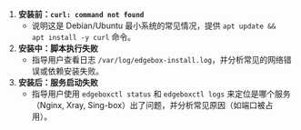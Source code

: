
1.  **安装前：`curl: command not found`**
    * 说明这是 Debian/Ubuntu 最小系统的常见情况，提供 `apt update && apt install -y curl` 命令。
2.  **安装中：脚本执行失败**
    * 指导用户查看日志 `/var/log/edgebox-install.log`，并分析常见的网络错误或依赖安装失败。
3.  **安装后：服务启动失败**
    * 指导用户使用 `edgeboxctl status` 和 `edgeboxctl logs` 来定位是哪个服务（Nginx, Xray, Sing-box）出了问题，并分析常见原因（如端口被占用）。

